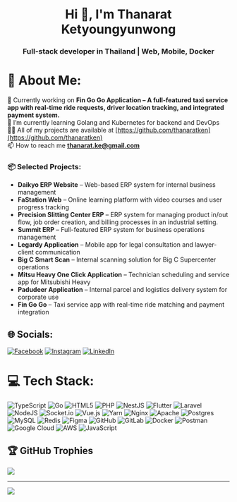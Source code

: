 <h1 align="center">Hi 👋, I'm Thanarat Ketyoungyunwong</h1>
<h3 align="center">Full-stack developer in Thailand | Web, Mobile, Docker</h3>

# 💫 About Me:
🚧 Currently working on **Fin Go Go Application – A full-featured taxi service app with real-time ride requests, driver location tracking, and integrated payment system.**<br>🌱 I’m currently learning Golang and Kubernetes for backend and DevOps<br>👨‍💻 All of my projects are available at [https://github.com/thanaratken](https://github.com/thanaratken)<br>📫 How to reach me **thanarat.ke@gmail.com**

### 📦 Selected Projects:

- **Daikyo ERP Website** – Web-based ERP system for internal business management  
- **FaStation Web** – Online learning platform with video courses and user progress tracking  
- **Precision Slitting Center ERP** – ERP system for managing product in/out flow, job order creation, and billing processes in an industrial setting.  
- **Summit ERP** – Full-featured ERP system for business operations management  
- **Legardy Application** – Mobile app for legal consultation and lawyer-client communication  
- **Big C Smart Scan** – Internal scanning solution for Big C Supercenter operations  
- **Mitsu Heavy One Click Application** – Technician scheduling and service app for Mitsubishi Heavy  
- **Padudeer Application** – Internal parcel and logistics delivery system for corporate use  
- **Fin Go Go** – Taxi service app with real-time ride matching and payment integration


## 🌐 Socials:
[![Facebook](https://img.shields.io/badge/Facebook-%231877F2.svg?logo=Facebook&logoColor=white)](https://facebook.com/thanarat.ketyoungyunwong) [![Instagram](https://img.shields.io/badge/Instagram-%23E4405F.svg?logo=Instagram&logoColor=white)](https://instagram.com/tnr.ken) [![LinkedIn](https://img.shields.io/badge/LinkedIn-%230077B5.svg?logo=linkedin&logoColor=white)](https://linkedin.com/in/thanarat-ketyoungyunwong) 

# 💻 Tech Stack:
![TypeScript](https://img.shields.io/badge/typescript-%23007ACC.svg?style=plastic&logo=typescript&logoColor=white) ![Go](https://img.shields.io/badge/go-%2300ADD8.svg?style=plastic&logo=go&logoColor=white) ![HTML5](https://img.shields.io/badge/html5-%23E34F26.svg?style=plastic&logo=html5&logoColor=white) ![PHP](https://img.shields.io/badge/php-%23777BB4.svg?style=plastic&logo=php&logoColor=white) ![NestJS](https://img.shields.io/badge/nestjs-%23E0234E.svg?style=plastic&logo=nestjs&logoColor=white) ![Flutter](https://img.shields.io/badge/Flutter-%2302569B.svg?style=plastic&logo=Flutter&logoColor=white) ![Laravel](https://img.shields.io/badge/laravel-%23FF2D20.svg?style=plastic&logo=laravel&logoColor=white) ![NodeJS](https://img.shields.io/badge/node.js-6DA55F?style=plastic&logo=node.js&logoColor=white) ![Socket.io](https://img.shields.io/badge/Socket.io-black?style=plastic&logo=socket.io&badgeColor=010101) ![Vue.js](https://img.shields.io/badge/vue.js-%2335495e.svg?style=plastic&logo=vuedotjs&logoColor=%234FC08D) ![Yarn](https://img.shields.io/badge/yarn-%232C8EBB.svg?style=plastic&logo=yarn&logoColor=white) ![Nginx](https://img.shields.io/badge/nginx-%23009639.svg?style=plastic&logo=nginx&logoColor=white) ![Apache](https://img.shields.io/badge/apache-%23D42029.svg?style=plastic&logo=apache&logoColor=white) ![Postgres](https://img.shields.io/badge/postgres-%23316192.svg?style=plastic&logo=postgresql&logoColor=white) ![MySQL](https://img.shields.io/badge/mysql-4479A1.svg?style=plastic&logo=mysql&logoColor=white) ![Redis](https://img.shields.io/badge/redis-%23DD0031.svg?style=plastic&logo=redis&logoColor=white) ![Figma](https://img.shields.io/badge/figma-%23F24E1E.svg?style=plastic&logo=figma&logoColor=white) ![GitHub](https://img.shields.io/badge/github-%23121011.svg?style=plastic&logo=github&logoColor=white) ![GitLab](https://img.shields.io/badge/gitlab-%23181717.svg?style=plastic&logo=gitlab&logoColor=white) ![Docker](https://img.shields.io/badge/docker-%230db7ed.svg?style=plastic&logo=docker&logoColor=white) ![Postman](https://img.shields.io/badge/Postman-FF6C37?style=plastic&logo=postman&logoColor=white) ![Google Cloud](https://img.shields.io/badge/GoogleCloud-%234285F4.svg?style=plastic&logo=google-cloud&logoColor=white) ![AWS](https://img.shields.io/badge/AWS-%23FF9900.svg?style=plastic&logo=amazon-aws&logoColor=white) ![JavaScript](https://img.shields.io/badge/javascript-%23323330.svg?style=plastic&logo=javascript&logoColor=%23F7DF1E)

## 🏆 GitHub Trophies
![](https://github-profile-trophy.vercel.app/?username=thanaratken&theme=onedark&no-frame=false&no-bg=true&margin-w=4)

---
[![](https://visitcount.itsvg.in/api?id=thanaratken&icon=0&color=13)](https://visitcount.itsvg.in)

<!-- Proudly created with GPRM ( https://gprm.itsvg.in ) -->
